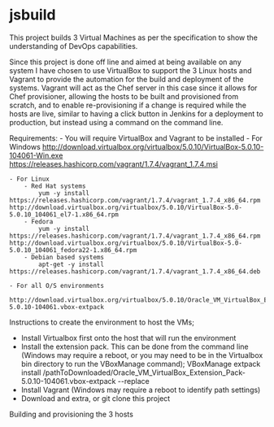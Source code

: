 # jsbuild

This project builds 3 Virtual Machines as per the specification to show the understanding of DevOps capabilities.

Since this project is done off line and aimed at being available on any system I have chosen to use VirtualBox to support the 3 Linux hosts and Vagrant to provide the automation for the build and deployment of the systems.  Vagrant will act as the Chef server in this case since it allows for Chef provisioner, allowing the hosts to be built and provisioned from scratch, and to enable re-provisioning if a change is required while the hosts are live, similar to having a click button in Jenkins for a deployment to production, but instead using a command on the command line.

Requirements:
	- You will require VirtualBox and Vagrant to be installed
	- For Windows
		http://download.virtualbox.org/virtualbox/5.0.10/VirtualBox-5.0.10-104061-Win.exe
		https://releases.hashicorp.com/vagrant/1.7.4/vagrant_1.7.4.msi

	- For Linux
		- Red Hat systems
			yum -y install https://releases.hashicorp.com/vagrant/1.7.4/vagrant_1.7.4_x86_64.rpm http://download.virtualbox.org/virtualbox/5.0.10/VirtualBox-5.0-5.0.10_104061_el7-1.x86_64.rpm
		- Fedora
			yum -y install https://releases.hashicorp.com/vagrant/1.7.4/vagrant_1.7.4_x86_64.rpm http://download.virtualbox.org/virtualbox/5.0.10/VirtualBox-5.0-5.0.10_104061_fedora22-1.x86_64.rpm
		- Debian based systems
			apt-get -y install https://releases.hashicorp.com/vagrant/1.7.4/vagrant_1.7.4_x86_64.deb
		
	- For all O/S environments
		http://download.virtualbox.org/virtualbox/5.0.10/Oracle_VM_VirtualBox_Extension_Pack-5.0.10-104061.vbox-extpack

Instructions to create the environment to host the VMs;
- Install Virtualbox first onto the host that will run the environment
- Install the extension pack.  This can be done from the command line (Windows may require a reboot, or you may need to be in the Virtualbox bin directory to run the VBoxManage command);
	VBoxManage extpack install /pathToDownloaded/Oracle_VM_VirtualBox_Extension_Pack-5.0.10-104061.vbox-extpack --replace
- Install Vagrant (Windows may require a reboot to identify path settings)
- Download and extra, or git clone this project

Building and provisioning the 3 hosts
